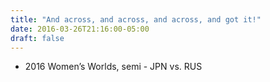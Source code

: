```yaml
---
title: "And across, and across, and across, and got it!"
date: 2016-03-26T21:16:00-05:00
draft: false
---
```

- 2016 Women’s Worlds, semi - JPN vs. RUS